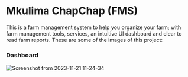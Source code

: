 # Mkulima ChapChap (FMS)

This is a farm management system to help you organize your farm; with farm management tools, services, an intuitive UI dashboard and clear to read farm reports.
These are some of the images of this project:

### Dashboard
![Screenshot from 2023-11-21 11-24-34](https://github.com/dannytipeez/Mkulima-ChapChap/assets/58853234/b042b27a-0dc5-47b9-be76-7c2a1c49184f)
